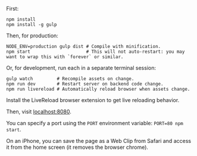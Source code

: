 First:

```
npm install
npm install -g gulp
```

Then, for production:

```
NODE_ENV=production gulp dist # Compile with minification.
npm start                     # This will not auto-restart: you may want to wrap this with `forever` or similar.
```

Or, for development, run each in a separate terminal session:

```
gulp watch         # Recompile assets on change.
npm run dev        # Restart server on backend code change.
npm run livereload # Automatically reload browser when assets change.
```

Install the LiveReload browser extension to get live reloading behavior.

Then, visit [localhost:8080](http://localhost:8080/).

You can specify a port using the `PORT` environment variable: `PORT=80 npm start`.

On an iPhone, you can save the page as a Web Clip from Safari and access it from the home screen (it removes the browser chrome).
